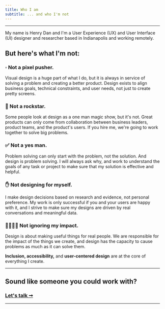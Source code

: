 ```yaml
---
title: Who I am
subtitle: ... and who I'm not
---
```

---
My name is Henry Dan and I'm a User Experience (UX) and User Interface (UI) designer and researcher based in Indianapolis and working remotely.

## But here's what I'm not:

### ▫️ Not a pixel pusher.

Visual design is a huge part of what I do, but it is always in service of solving a problem and creating a better product. Design exists to align business goals, technical constraints, and user needs, not just to create pretty screens.

### 🎸 Not a rockstar.

Some people look at design as a one man magic show, but it's not. Great products can only come from collaboration between business leaders, product teams, and the product's users. If you hire me, we're going to work together to solve big problems.

### ✅ Not a yes man.

Problem solving can only start with the problem, not the solution. And design is problem solving. I will always ask why, and work to understand the goals of any task or project to make sure that my solution is effective and helpful.

### ✋ Not designing for myself.

I make design decisions based on research and evidence, not personal preference. My work is only successful if you and your users are happy with it, and I strive to make sure my designs are driven by real conversations and meaningful data.

### 👩‍👩‍👧‍👦 Not ignoring my impact.

Design is about making useful things for real people. We are responsible for the impact of the things we create, and design has the capacity to cause problems as much as it can solve them.

**Inclusion, accessibility,** and **user-centered design** are at the core of everything I create.

---
## Sound like someone you could work with?
### [Let's talk ➞](https://calendly.com/henrydan/design-help)

---